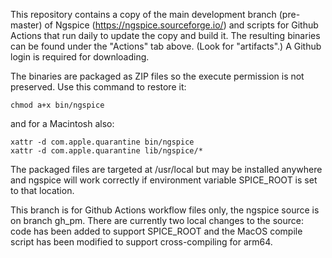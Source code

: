 This repository contains a copy of the main development branch (pre-master)
of Ngspice (https://ngspice.sourceforge.io/) and scripts for Github Actions
that run daily to update the copy and build it.  The resulting binaries
can be found under the "Actions" tab above.  (Look for "artifacts".)
A Github login is required for downloading.

The binaries are packaged as ZIP files so the execute permission
is not preserved.  Use this command to restore it:

	chmod a+x bin/ngspice

and for a Macintosh also:

	xattr -d com.apple.quarantine bin/ngspice
	xattr -d com.apple.quarantine lib/ngspice/*

The packaged files are targeted at /usr/local but may be installed anywhere
and ngspice will work correctly if environment variable SPICE_ROOT
is set to that location.

This branch is for Github Actions workflow files only, the ngspice source
is on branch gh_pm.  There are currently two local changes to the source:
code has been added to support SPICE_ROOT and the MacOS compile script
has been modified to support cross-compiling for arm64.
